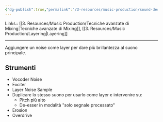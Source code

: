 ```yaml
---
{"dg-publish":true,"permalink":"/3-resources/music-production/sound-design/noise-layering/"}
---
```


Links:: [[3. Resources/Music Production/Tecniche avanzate di Mixing\|Tecniche avanzate di Mixing]], [[3. Resources/Music Production/Layering\|Layering]]

---
Aggiungere un noise come layer per dare più brillantezza al suono principale. 

## Strumenti

- Vocoder Noise
- Exciter
- Layer Noise Sample
- Duplicare lo stesso suono per usarlo come layer e intervenire su:
	- Pitch più alto
	- De-esser in modalità "solo segnale processato"
- Erosion
- Overdrive




